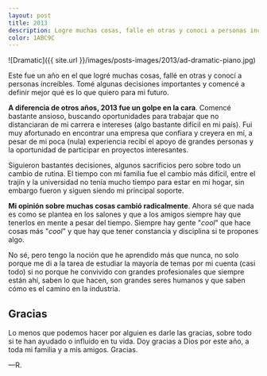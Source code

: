 ```yaml
---
layout: post
title: 2013
description: Logre muchas cosas, falle en otras y conoci a personas increibles. Tome algunas decisiones importantes y comence a definir mejor que es lo que quiero para mi futuro.
color: 1ABC9C
---
```


![Dramatic]({{ site.url }}/images/posts-images/2013/ad-dramatic-piano.jpg)

Este fue un año en el que logré muchas cosas, fallé en otras y conocí a personas increíbles. Tomé algunas decisiones importantes y comencé a definir mejor qué es lo que quiero para mi futuro. 

**A diferencia de otros años, 2013 fue un golpe en la cara**. Comencé bastante ansioso, buscando oportunidades para trabajar que no distanciaran de mi carrera e intereses (algo bastante difícil en mi país). Fui muy afortunado en encontrar una empresa que confiara y creyera en mí, a pesar de mi poca (nula) experiencia recibí el apoyo de grandes personas y la oportunidad de participar en proyectos interesantes.

Siguieron bastantes decisiones, algunos sacrificios pero sobre todo un cambio de rutina. El tiempo con mi familia fue el cambio más difícil, entre el trajín y la universidad no tenía mucho tiempo para estar en mi hogar, sin embargo fueron y siguen siendo mi principal soporte.

**Mi opinión sobre muchas cosas cambió radicalmente**. Ahora sé que nada es como se plantea en los salones y que a los amigos siempre hay que tenerlos en mente a pesar del tiempo. Siempre hay gente "*cool*" que hace cosas más "*cool*" y que hay que tener constancia y disciplina si te propones algo.

No sé, pero tengo la noción que he aprendido más que nunca, no solo porque me di a la tarea de estudiar la mayoría de temas por mi cuenta (casi todo) si no porque he convivido con grandes profesionales que siempre están ahí, saben lo que hacen, son grandes seres humanos y que saben cómo es el camino en la industria.

## Gracias
Lo menos que podemos hacer por alguien es darle las gracias, sobre todo si te han ayudado o influido en tu vida. Doy gracias a Dios por este año, a toda mi familia y a mis amigos. Gracias.


&mdash;R.




